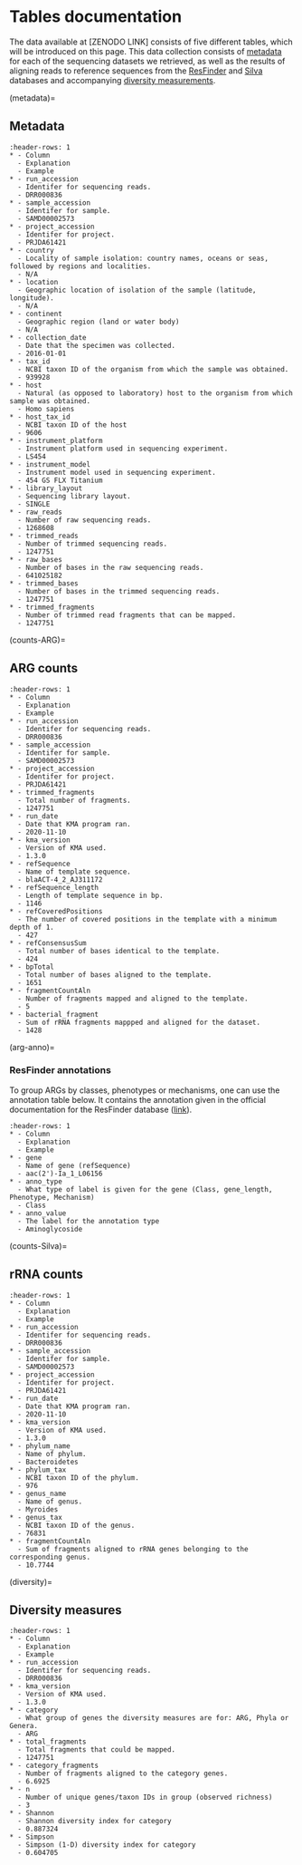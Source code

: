 # Tables documentation
The data available at [ZENODO LINK] consists of five different tables, which will be introduced on this page. This data collection consists of [metadata](metadata) for each of the sequencing datasets we retrieved, as well as the results of aligning reads to reference sequences from the [ResFinder](counts-ARG) and [Silva](counts-Silva) databases and accompanying [diversity measurements](diversity).

(metadata)=
## Metadata
```{list-table}
:header-rows: 1
* - Column
  - Explanation
  - Example
* - run_accession
  - Identifer for sequencing reads.
  - DRR000836
* - sample_accession
  - Identifer for sample.
  - SAMD00002573
* - project_accession
  - Identifer for project.
  - PRJDA61421 
* - country
  - Locality of sample isolation: country names, oceans or seas, followed by regions and localities.
  - N/A
* - location
  - Geographic location of isolation of the sample (latitude, longitude).
  - N/A
* - continent
  - Geographic region (land or water body)
  - N/A
* - collection_date
  - Date that the specimen was collected.
  - 2016-01-01
* - tax_id
  - NCBI taxon ID of the organism from which the sample was obtained.
  - 939928
* - host
  - Natural (as opposed to laboratory) host to the organism from which sample was obtained.
  - Homo sapiens
* - host_tax_id
  - NCBI taxon ID of the host
  - 9606
* - instrument_platform
  - Instrument platform used in sequencing experiment.
  - LS454
* - instrument_model
  - Instrument model used in sequencing experiment.
  - 454 GS FLX Titanium
* - library_layout
  - Sequencing library layout.
  - SINGLE
* - raw_reads
  - Number of raw sequencing reads.
  - 1268608
* - trimmed_reads
  - Number of trimmed sequencing reads.
  - 1247751
* - raw_bases
  - Number of bases in the raw sequencing reads.
  - 641025182
* - trimmed_bases
  - Number of bases in the trimmed sequencing reads. 
  - 1247751
* - trimmed_fragments
  - Number of trimmed read fragments that can be mapped.
  - 1247751
```

(counts-ARG)=
## ARG counts
```{list-table}
:header-rows: 1
* - Column 
  - Explanation
  - Example
* - run_accession
  - Identifer for sequencing reads.
  - DRR000836
* - sample_accession
  - Identifer for sample.
  - SAMD00002573
* - project_accession
  - Identifer for project.
  - PRJDA61421
* - trimmed_fragments
  - Total number of fragments.
  - 1247751
* - run_date
  - Date that KMA program ran.
  - 2020-11-10
* - kma_version
  - Version of KMA used.
  - 1.3.0 
* - refSequence
  - Name of template sequence.
  - blaACT-4_2_AJ311172 
* - refSequence_length
  - Length of template sequence in bp.
  - 1146
* - refCoveredPositions
  - The number of covered positions in the template with a minimum depth of 1.
  - 427
* - refConsensusSum
  - Total number of bases identical to the template.
  - 424
* - bpTotal
  - Total number of bases aligned to the template.
  - 1651
* - fragmentCountAln
  - Number of fragments mapped and aligned to the template.
  - 5
* - bacterial_fragment
  - Sum of rRNA fragments mappped and aligned for the dataset.
  - 1428
```

(arg-anno)=
### ResFinder annotations
To group ARGs by classes, phenotypes or mechanisms, one can use the annotation table below. It contains the annotation given in the official documentation for the ResFinder database ([link](https://bitbucket.org/genomicepidemiology/resfinder_db)).
```{list-table}
:header-rows: 1
* - Column 
  - Explanation
  - Example
* - gene
  - Name of gene (refSequence)
  - aac(2')-Ia_1_L06156
* - anno_type
  - What type of label is given for the gene (Class, gene_length, Phenotype, Mechanism)
  - Class
* - anno_value
  - The label for the annotation type
  - Aminoglycoside
```

(counts-Silva)=
## rRNA counts
```{list-table}
:header-rows: 1
* - Column 
  - Explanation
  - Example
* - run_accession
  - Identifer for sequencing reads.
  - DRR000836
* - sample_accession
  - Identifer for sample.
  - SAMD00002573
* - project_accession
  - Identifer for project.
  - PRJDA61421
* - run_date
  - Date that KMA program ran.
  - 2020-11-10
* - kma_version
  - Version of KMA used.
  - 1.3.0
* - phylum_name
  - Name of phylum.
  - Bacteroidetes
* - phylum_tax
  - NCBI taxon ID of the phylum.
  - 976
* - genus_name
  - Name of genus.
  - Myroides
* - genus_tax
  - NCBI taxon ID of the genus.
  - 76831
* - fragmentCountAln
  - Sum of fragments aligned to rRNA genes belonging to the corresponding genus.
  - 10.7744
```
(diversity)=
## Diversity measures
```{list-table}
:header-rows: 1
* - Column 
  - Explanation
  - Example
* - run_accession
  - Identifer for sequencing reads.
  - DRR000836
* - kma_version
  - Version of KMA used.
  - 1.3.0
* - category
  - What group of genes the diversity measures are for: ARG, Phyla or Genera.
  - ARG
* - total_fragments
  - Total fragments that could be mapped.
  - 1247751
* - category_fragments
  - Number of fragments aligned to the category genes.
  - 6.6925
* - n
  - Number of unique genes/taxon IDs in group (observed richness)
  - 3
* - Shannon
  - Shannon diversity index for category
  - 0.887324
* - Simpson
  - Simpson (1-D) diversity index for category
  - 0.604705 
```